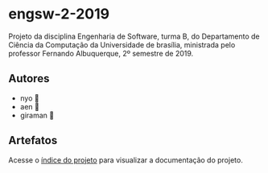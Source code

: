 # engsw-2-2019
Projeto da disciplina Engenharia de Software, turma B, do Departamento de
Ciência da Computação da Universidade de brasília, ministrada pelo professor
Fernando Albuquerque, 2º semestre de 2019.

## Autores
* nyo :turtle:
* aen :fox_face:
* giraman :tiger2:

## Artefatos
Acesse o [índice do projeto](https://github.com/Aendur/engsw-2-2019/blob/master/index.md) para
visualizar a documentação do projeto.

